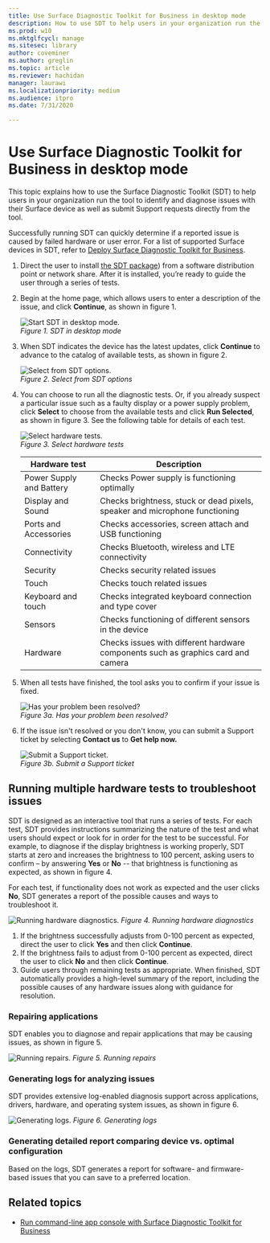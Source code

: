 ```yaml
---
title: Use Surface Diagnostic Toolkit for Business in desktop mode
description: How to use SDT to help users in your organization run the tool to identify and diagnose issues with the Surface device as well as submit Support requests directly from the tool.
ms.prod: w10
ms.mktglfcycl: manage
ms.sitesec: library
author: coveminer
ms.author: greglin
ms.topic: article
ms.reviewer: hachidan
manager: laurawi
ms.localizationpriority: medium
ms.audience: itpro
ms.date: 7/31/2020

---
```


# Use Surface Diagnostic Toolkit for Business in desktop mode

This topic explains how to use the Surface Diagnostic Toolkit (SDT) to help users in your organization run the tool to identify and diagnose issues with their Surface device as well as submit Support requests directly from the tool. 

Successfully running SDT can quickly determine if a reported issue is caused by failed hardware or user error. For a list of supported Surface devices in SDT, refer to [Deploy Surface Diagnostic Toolkit for Business](surface-diagnostic-toolkit-business.md).


1. Direct the user to install [the SDT package](surface-diagnostic-toolkit-business.md#preparing-the-sdt-package-for-distribution)) from a software distribution point or network share. After it is installed, you’re ready to guide the user through a series of tests. 

2. Begin at the home page, which allows users to enter a description of the issue, and click **Continue**, as shown in figure 1.

    ![Start SDT in desktop mode.](images/sdt-desk-1.png)<br/>
    *Figure 1. SDT in desktop mode*

3. When SDT indicates the device has the latest updates, click **Continue** to advance to the catalog of available tests, as shown in figure 2.

    ![Select from SDT options.](images/sdt1.png)<br/>
    *Figure 2. Select from SDT options*

4. You can choose to run all the diagnostic tests. Or, if you already suspect a particular issue such as a faulty display or a power supply problem, click **Select** to choose from the available tests and click **Run Selected**, as shown in figure 3. See the following table for details of each test. 

    ![Select hardware tests.](images/sdt2.png)<br/>
    *Figure 3. Select hardware tests*

    Hardware test | Description
    --- | ---
    Power Supply and Battery |	Checks Power supply is functioning optimally
    Display and Sound	| Checks brightness, stuck or dead pixels, speaker and microphone functioning
    Ports and Accessories	| Checks accessories, screen attach and USB functioning
    Connectivity |	Checks Bluetooth, wireless and LTE connectivity
    Security	| Checks security related issues
    Touch	| Checks touch related issues
    Keyboard and touch |	Checks integrated keyboard connection and type cover
    Sensors	| Checks functioning of different sensors in the device
    Hardware |	Checks issues with different hardware components such as graphics card and camera

5. When all tests have finished, the tool asks you to confirm if your issue is fixed. 

    ![Has your problem been resolved?](images/sdt3.png)<br/>
    *Figure 3a. Has your problem been resolved?*

6. If the issue isn't resolved or you don't know, you can submit a Support ticket by selecting **Contact us** to **Get help now.**
 
    ![Submit a Support ticket.](images/sdt4.png)<br/>
    *Figure 3b. Submit a Support ticket*

<span id="multiple" />

## Running multiple hardware tests to troubleshoot issues

SDT is designed as an interactive tool that runs a series of tests. For each test, SDT provides instructions summarizing  the nature of the test and what users should expect or look for in order for the test to be successful. For example, to diagnose if the display brightness is working properly, SDT starts at zero and increases the brightness to 100 percent, asking users to confirm – by answering **Yes** or **No** -- that brightness is functioning as expected, as shown in figure 4. 

For each test, if functionality does not work as expected and the user clicks **No**, SDT generates a report of the possible causes and ways to troubleshoot it. 

![Running hardware diagnostics.](images/sdt-desk-4.png)
*Figure 4. Running hardware diagnostics*

1. If the brightness successfully adjusts from 0-100 percent as expected, direct the user to click **Yes** and then click **Continue**. 
2. If the brightness fails to adjust from 0-100 percent as expected, direct the user to click **No** and then click **Continue**. 
3. Guide users through remaining tests as appropriate. When finished, SDT automatically provides a high-level summary of the report, including the possible causes of any hardware issues along with guidance for resolution.


### Repairing applications

SDT enables you to diagnose and repair applications that may be causing issues, as shown in figure 5.

![Running repairs.](images/sdt-desk-5.png)
*Figure 5. Running repairs*
<span id="logs" />

### Generating logs for analyzing issues 

SDT provides extensive log-enabled diagnosis support across applications, drivers, hardware, and operating system issues, as shown in figure 6.

![Generating logs.](images/sdt-desk-6.png)
*Figure 6. Generating logs*

<span id="detailed-report" />

### Generating detailed report comparing device vs. optimal configuration

Based on the logs, SDT generates a report for software- and firmware-based issues that you can save to a preferred location.

## Related topics

- [Run command-line app console with Surface Diagnostic Toolkit for Business](surface-diagnostic-toolkit-command-line.md)

